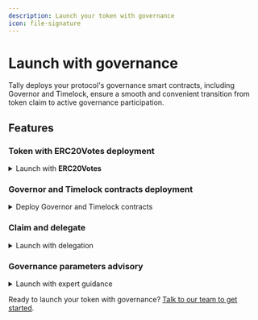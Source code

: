 ```yaml
---
description: Launch your token with governance
icon: file-signature
---
```


# Launch with governance

Tally deploys your protocol's governance smart contracts, including Governor and Timelock, ensure a smooth and convenient transition from token claim to active governance participation.

## **Features**

### **Token with ERC20Votes deployment**

<details>

<summary>Launch with <strong>ERC20Votes</strong></summary>

Tally deploys your token, a non-fungible, non-transferable token that can be minted and revoked by the Governor. The ERC20Votes extension ensures your governance token supports vote delegation and efficient tracking of voting power over time.

</details>

### **Governor and Timelock contracts deployment**

<details>

<summary>Deploy  Governor and Timelock contracts</summary>

Tally deploys the [Governor and Timelock](../tally/governor-framework.md) contracts. The Governor contract facilitates the proposal and voting process, while the Timelock contract enforces a delay between the proposal's passage and its execution.

* [**Flexible Voting**](../../how-to-use-tally/voting-on-proposals/advanced-voting/flexible-voting-extension.md)**:** Tally's flexible voting setup prepares protocols for advanced governance structures. Flexible voting enables sophisticated governance models like MultiGov and partial delegation.

</details>

### Claim and delegate

<details>

<summary>Launch with delegation</summary>

To ensure a smooth and convenient transition from token claim to active governance participation, Tally provides a post-claim delegation experience to enhance user engagement and simplify the delegation process.

</details>

### **Governance parameters advisory**

<details>

<summary>Launch with expert guidance</summary>

Tally provides detailed guidance on setting key parameters to ensure smooth and effective operation of the protocol's governance system:

* Proposal Threshold, Quorum Requirement, Voting Period, Voting Delay, Execution Delay, and more.

</details>





Ready to launch your token with governance? [Talk to our team to get started](http://tally.xyz/contact).
